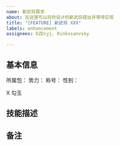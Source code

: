 ```yaml
---
name: 新武将需求
about: 在这里可以将你设计的新武将提出并等待实现
title: "[FEATURE] 新武将 XXX"
labels: enhancement
assignees: DZDcyj, Rinkosanvsky

---
```


## 基本信息
所属包：
势力：
称号：
性别：

X 勾玉

## 技能描述

## 备注
